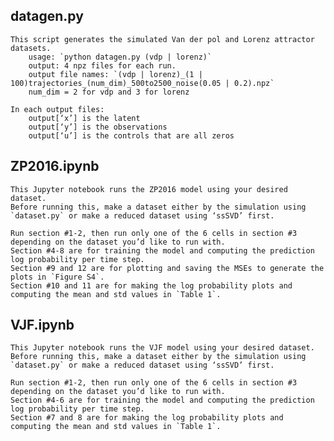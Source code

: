 ## datagen.py
    This script generates the simulated Van der pol and Lorenz attractor datasets.
        usage: `python datagen.py (vdp | lorenz)`
        output: 4 npz files for each run. 
        output file names: `(vdp | lorenz)_(1 | 100)trajectories_(num_dim)_500to2500_noise(0.05 | 0.2).npz`
        num_dim = 2 for vdp and 3 for lorenz

    In each output files: 
        output[‘x’] is the latent 
        output[‘y’] is the observations
        output[‘u’] is the controls that are all zeros


## ZP2016.ipynb
    This Jupyter notebook runs the ZP2016 model using your desired dataset. 
    Before running this, make a dataset either by the simulation using `dataset.py` or make a reduced dataset using ‘ssSVD’ first. 

    Run section #1-2, then run only one of the 6 cells in section #3 depending on the dataset you’d like to run with.
    Section #4-8 are for training the model and computing the prediction log probability per time step. 
    Section #9 and 12 are for plotting and saving the MSEs to generate the plots in `Figure S4`.
    Section #10 and 11 are for making the log probability plots and computing the mean and std values in `Table 1`. 


## VJF.ipynb
    This Jupyter notebook runs the VJF model using your desired dataset. 
    Before running this, make a dataset either by the simulation using `dataset.py` or make a reduced dataset using ‘ssSVD’ first. 

    Run section #1-2, then run only one of the 6 cells in section #3 depending on the dataset you’d like to run with.
    Section #4-6 are for training the model and computing the prediction log probability per time step. 
    Section #7 and 8 are for making the log probability plots and computing the mean and std values in `Table 1`. 


